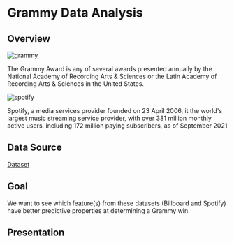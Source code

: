 # Grammy Data Analysis

## Overview




![grammy](https://user-images.githubusercontent.com/89357104/147999701-7bff0808-24c4-4b3f-bc69-c5eb029b7c14.jpeg)

The Grammy Award is any of several awards presented annually by the National Academy of Recording Arts & Sciences or the Latin Academy of Recording Arts & Sciences in the United States.


![spotify](https://user-images.githubusercontent.com/89357104/147999820-7eac0382-2b34-476b-818e-85ff8c85c78f.jpeg)

Spotify, a media services provider founded on 23 April 2006, it the world's largest music streaming service provider, with over 381 million monthly active users, including 172 million paying subscribers, as of September 2021



## Data Source
[Dataset](https://www.kaggle.com/danield2255/data-on-songs-from-billboard-19992019)

## Goal
We want to see which feature(s) from these datasets (Billboard and Spotify) have better predictive properties at determining a Grammy win.

## Presentation
